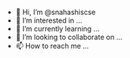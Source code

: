 - 👋 Hi, I’m @snahashiscse
- 👀 I’m interested in ...
- 🌱 I’m currently learning ...
- 💞️ I’m looking to collaborate on ...
- 📫 How to reach me ...

<!---
snahashiscse/snahashiscse is a ✨ special ✨ repository because its `README.md` (this file) appears on your GitHub profile.
You can click the Preview link to take a look at your changes.
--->
